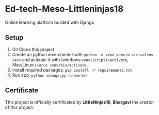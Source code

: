 # Ed-tech-Meso-Littleninjas18

Online learning platform builded with Django

## Setup
1. Git Clone this project
2. Create an python environment with ```python -m venv venv``` or ```virtualenv venv``` and activate it with (windows:```venv\Scripts\activate```, Mac/Linux:```source venv/bin/activate```.
3. Install required packages: ``` pip install -r requirements.txt ```
4. Run app: ``` python manage.py runserver ```

## Certificate
This project is officially certificated by **LittleNinjas18_Bhargavi** the creator of this project.

